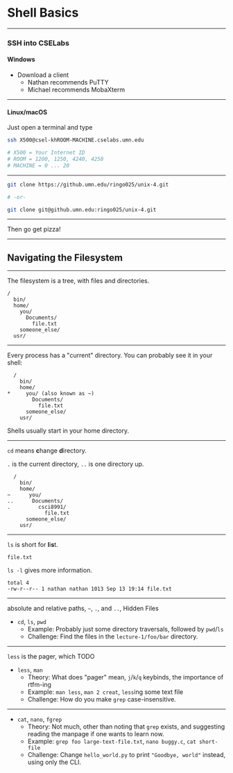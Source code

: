 # Shell Basics

---

### SSH into CSELabs

#### Windows

 - Download a client
   - Nathan recommends PuTTY
   - Michael recommends MobaXterm

-----

#### Linux/macOS

Just open a terminal and type

```bash
ssh X500@csel-khROOM-MACHINE.cselabs.umn.edu

# X500 = Your Internet ID
# ROOM = 1200, 1250, 4240, 4250
# MACHINE = 0 ... 20
```

---

```bash
git clone https://github.umn.edu/ringo025/unix-4.git

# -or-

git clone git@github.umn.edu:ringo025/unix-4.git
```

-----

Then go get pizza!

---

## Navigating the Filesystem

---

The filesystem is a tree, with files and directories.

```
/
  bin/
  home/
    you/
      Documents/
        file.txt
    someone_else/
  usr/
```

---

Every process has a "current" directory. You can probably see it in your shell:

```
  /
    bin/
    home/
*     you/ (also known as ~)
        Documents/
          file.txt
      someone_else/
    usr/
```

Shells usually start in your home directory.

---

`cd` means **c**hange **d**irectory.

`.` is the current directory, `..` is one directory up.

```
  /
    bin/
    home/
~      you/
..      Documents/
.         csci8991/
            file.txt
      someone_else/
    usr/
```

---

`ls` is short for **l**i**s**t.

```
file.txt
```

`ls -l` gives more information.

```
total 4
-rw-r--r-- 1 nathan nathan 1013 Sep 13 19:14 file.txt
```

---

  absolute and relative paths, `~`, `.`, and `..`, Hidden Files
 - `cd`, `ls`, `pwd`
   - Example: Probably just some directory traversals, followed by `pwd`/`ls`
   - Challenge: Find the files in the `lecture-1/foo/bar` directory.

---

`less` is the pager, which TODO

 - `less`, `man`
   - Theory: What does "pager" mean, `j`/`k`/`q` keybinds, the importance of
     rtfm-ing
   - Example: `man less`, `man 2 creat`, `less`ing some text file
   - Challenge: How do you make `grep` case-insensitive.

---

 - `cat`, `nano`, `fgrep`
   - Theory: Not much, other than noting that `grep` exists, and suggesting
     reading the manpage if one wants to learn now.
   - Example: `grep foo large-text-file.txt`, `nano buggy.c`, `cat short-file`
   - Challenge: Change `hello_world.py` to print `"Goodbye, world"` instead,
     using only the CLI.

